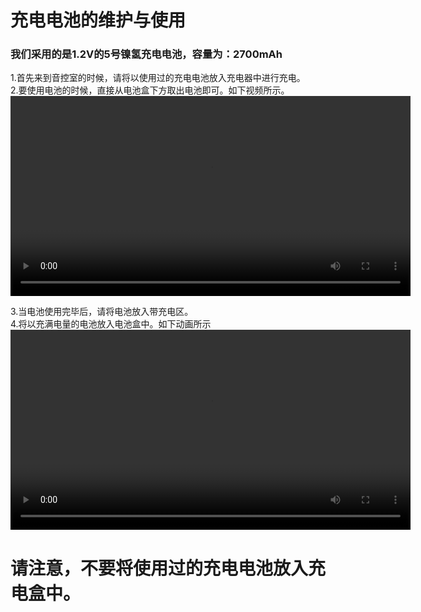 # 充电电池的维护与使用<br>
### 我们采用的是1.2V的5号镍氢充电电池，容量为：2700mAh <br>


1.首先来到音控室的时候，请将以使用过的充电电池放入充电器中进行充电。<br>
2.要使用电池的时候，直接从电池盒下方取出电池即可。如下视频所示。<br>
<video src="./MM/video/batteryout.mp4" controls="controls" width="640" height="320">您的浏览器不支持播放该视频！</video>




3.当电池使用完毕后，请将电池放入带充电区。<br>
4.将以充满电量的电池放入电池盒中。如下动画所示<br>
<video src="./MM/video/batteryin.mp4" controls="controls" width="640" height="320">您的浏览器不支持播放该视频！</video>
# 请注意，不要将使用过的充电电池放入充电盒中。